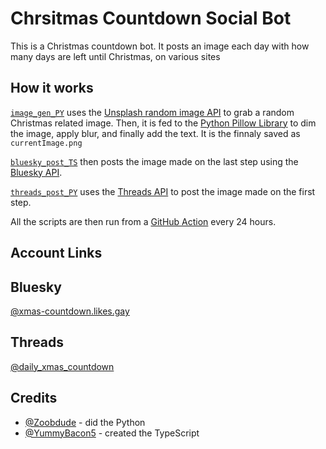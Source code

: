 # Chrsitmas Countdown Social Bot

This is a Christmas countdown bot. It posts an image each day with how many days are left until Christmas, on various sites

## How it works
[`image_gen_PY`](https://github.com/likes-gay/christmas-countdown-social-bot/tree/main/image_gen_PY) uses the [Unsplash random image API](https://unsplash.com/documentation#get-a-random-photo) to grab a random Christmas related image.
Then, it is fed to the [Python Pillow Library](https://pypi.org/project/pillow/) to dim the image, apply blur, and finally add the text. It is the finnaly saved as `currentImage.png`

[`bluesky_post_TS`](https://github.com/likes-gay/christmas-countdown-social-bot/tree/main/bluesky_post_TS) then posts the image made on the last step using the [Bluesky API](https://atproto.com/blog/create-post).

[`threads_post_PY`](https://github.com/likes-gay/christmas-countdown-social-bot/tree/main/threads_post_PY) uses the [Threads API](https://developers.facebook.com/docs/threads/) to post the image made on the first step.

All the scripts are then run from a [GitHub Action](https://github.com/likes-gay/bluesky-chrsitmas-countdown/blob/main/.github/workflows/main.yml) every 24 hours.

## Account Links

## Bluesky
[@xmas-countdown.likes.gay](https://bsky.app/profile/xmas-countdown.likes.gay)

## Threads
[@daily_xmas_countdown](https://www.threads.net/@daily_xmas_countdown)

## Credits

- [@Zoobdude](https://github.com/Zoobdude) - did the Python
- [@YummyBacon5](https://github.com/YummyBacon5) - created the TypeScript
